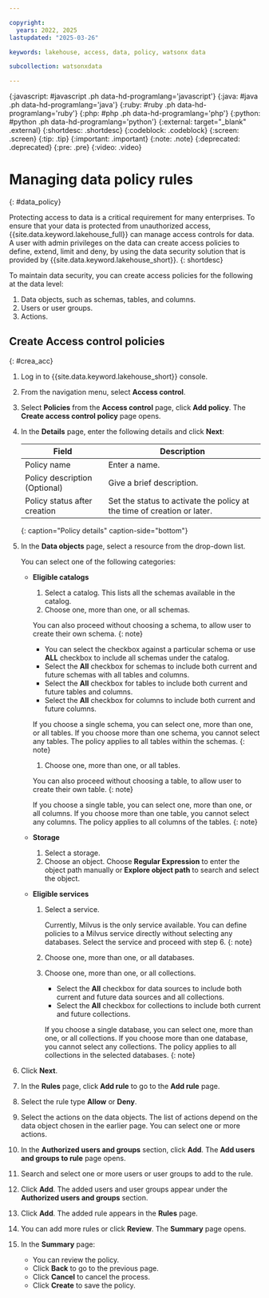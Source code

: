 ```yaml
---

copyright:
  years: 2022, 2025
lastupdated: "2025-03-26"

keywords: lakehouse, access, data, policy, watsonx data

subcollection: watsonxdata

---
```


{:javascript: #javascript .ph data-hd-programlang='javascript'}
{:java: #java .ph data-hd-programlang='java'}
{:ruby: #ruby .ph data-hd-programlang='ruby'}
{:php: #php .ph data-hd-programlang='php'}
{:python: #python .ph data-hd-programlang='python'}
{:external: target="_blank" .external}
{:shortdesc: .shortdesc}
{:codeblock: .codeblock}
{:screen: .screen}
{:tip: .tip}
{:important: .important}
{:note: .note}
{:deprecated: .deprecated}
{:pre: .pre}
{:video: .video}

# Managing data policy rules
{: #data_policy}

Protecting access to data is a critical requirement for many enterprises. To ensure that your data is protected from unauthorized access, {{site.data.keyword.lakehouse_full}} can manage access controls for data. A user with admin privileges on the data can create access policies to define, extend, limit and deny, by using the data security solution that is provided by {{site.data.keyword.lakehouse_short}}.
{: shortdesc}

To maintain data security, you can create access policies for the following at the data level:

1. Data objects, such as schemas, tables, and columns.
2. Users or user groups.
3. Actions.

## Create Access control policies
{: #crea_acc}

1. Log in to {{site.data.keyword.lakehouse_short}} console.
1. From the navigation menu, select **Access control**.
1. Select **Policies** from the **Access control** page, click **Add policy**. The **Create access control policy** page opens.
1. In the **Details** page, enter the following details and click **Next**:

   | Field | Description |
   | --- | --- |
   | Policy name | Enter a name. |
   | Policy description (Optional) | Give a brief description. |
   | Policy status after creation | Set the status to activate the policy at the time of creation or later. |
   {: caption="Policy details" caption-side="bottom"}

1. In the **Data objects** page, select a resource from the drop-down list.

   You can select one of the following categories:
   - **Eligible catalogs**

     1. Select a catalog. This lists all the schemas available in the catalog.
     1. Choose one, more than one, or all schemas.

     You can also proceed without choosing a schema, to allow user to create their own schema.
     {: note}

        - You can select the checkbox against a particular schema or use **ALL** checkbox to include all schemas under the catalog.
        - Select the **All** checkbox for schemas to include both current and future schemas with all tables and columns.
        - Select the **All** checkbox for tables to include both current and future tables and columns.
        - Select the **All** checkbox for columns to include both current and future columns.

        If you choose a single schema, you can select one, more than one, or all tables. If you choose more than one schema, you cannot select any tables. The policy applies to all tables within the schemas.
        {: note}

     1. Choose one, more than one, or all tables.

     You can also proceed without choosing a table, to allow user to create their own table.
     {: note}

        If you choose a single table, you can select one, more than one, or all columns. If you choose more than one table, you cannot select any columns. The policy applies to all columns of the tables.
        {: note}

   - **Storage**

     1. Select a storage.
     1. Choose an object. Choose **Regular Expression** to enter the object path manually or **Explore object path** to search and select the object.

   - **Eligible services**

     1. Select a service.

        Currently, Milvus is the only service available. You can define policies to a Milvus service directly without selecting any databases. Select the service and proceed with step 6.
        {: note}

     1. Choose one, more than one, or all databases.
     1. Choose one, more than one, or all collections.

        - Select the **All** checkbox for data sources to include both current and future data sources and all collections.
        - Select the **All** checkbox for collections to include both current and future collections.

        If you choose a single database, you can select one, more than one, or all collections. If you choose more than one database, you cannot select any collections. The policy applies to all collections in the selected databases.
        {: note}

1. Click **Next**.
1. In the **Rules** page, click **Add rule** to go to the **Add rule** page.
1. Select the rule type **Allow** or **Deny**.
1. Select the actions on the data objects. The list of actions depend on the data object chosen in the earlier page. You can select one or more actions.
1. In the **Authorized users and groups** section, click **Add**. The **Add users and groups to rule** page opens.
1. Search and select one or more users or user groups to add to the rule.
1. Click **Add**. The added users and user groups appear under the **Authorized users and groups** section.
1. Click **Add**. The added rule appears in the **Rules** page.
1. You can add more rules or click **Review**. The **Summary** page opens.
1. In the **Summary** page:
   - You can review the policy.
   - Click **Back** to go to the previous page.
   - Click **Cancel** to cancel the process.
   - Click **Create** to save the policy.
